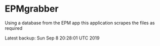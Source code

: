 # EPMgrabber
Using a database from the EPM app this application scrapes the files as required


Latest backup: Sun Sep 8 20:28:01 UTC 2019
